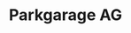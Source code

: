 ---
title: "Parkgarage AG"
url: /st-margrethen-sg/parkgarage-ag-industriestrasse/
shop: Autowerkstatt
---